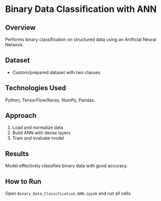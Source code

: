 # Binary Data Classification with ANN

## Overview
Performs binary classification on structured data using an Artificial Neural Network.

## Dataset
- Custom/prepared dataset with two classes.

## Technologies Used
Python, TensorFlow/Keras, NumPy, Pandas.

## Approach
1. Load and normalize data  
2. Build ANN with dense layers  
3. Train and evaluate model  

## Results
Model effectively classifies binary data with good accuracy.

## How to Run
Open `Binary_Data_Classification_ANN.ipynb` and run all cells.
